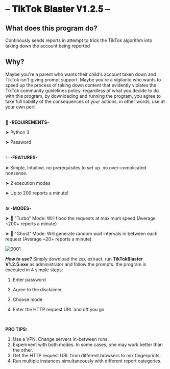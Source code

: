 # <b> ⎯ 𝐓𝐢𝐤𝐓𝐨𝐤 𝐁𝐥𝐚𝐬𝐭𝐞𝐫 𝐕𝟏.𝟐.𝟓 ⎯</b>  
<p>

##  What does this program do?
Continously sends reports in attempt to trick the TikTok algorithm into taking down the account being reported

## Why?
Maybe you're a parent who wants their child's account taken down and TikTok isn't giving prompt support. Maybe you're a vigilante who wants to speed up the process of taking down content that evidently violates the TikTok community guidelines policy. regardless of what you decide to do with this program, by downloading and running the program, you agree to take full liability of the consequences of your actions. in other words, use at your own peril.
<br>
<br>


💢 <b>-REQUIREMENTS- </b>

➤ Python 3 <br>

➤ Password
<br>
<br>

✨ <b>-FEATURES-</b>

➤ Simple, Intuitive. no prerequisites to set up. no over-complicated nonsense. <br>

➤ 2 execution modes <br>

➤ Up to 200 reports a minute! <br>
<bR>

⚙️ <b>-MODES- </b>

➤ 🚀 "Turbo" Mode: Will flood the requests at maximum speed (Average ~200+ reports a minute)

➤ 👻 "Ghost" Mode: Will generate random wait intervals in between each request (Average ~20+ reports a minute)

<img src="https://i.ibb.co/nfZ84Rz/0001.png" alt="0001" border="0"></a>


<b><i>How to use?</b></i>
Simply download the zip, extract, run <b>TikTokBlaster V1.2.5.exe</b> as administrator and follow the prompts. the program is executed in 4 simple steps:
1. Enter password

2. Agree to the disclaimer

3. Choose mode

4. Enter the HTTP request URL and off you go
<br>

<b>PRO TIPS:</b>
1. Use a VPN. Change servers in-between runs.
2. Experiment with both modes. In some cases, one may work better than the other.
3. Get the HTTP request URL from different browsers to mix fingerprints.
4. Run multiple instances simultaneously with different report categories.
